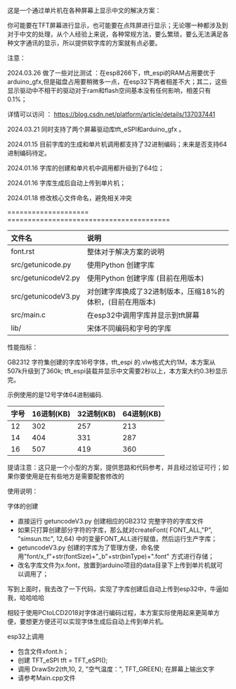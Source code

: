 这是一个通过单片机在各种屏幕上显示中文的解决方案：

你可能要在TFT屏幕进行显示，也可能要在点阵屏进行显示；无论哪一种都涉及到对于中文的处理，从个人经验上来说，各种常规方法，要么繁琐，要么无法满足各种文字通讯的显示，所以提供软字库的方案就有点必要。




注意：

2024.03.26 做了一些对比测试 ：在esp8266下，tft_espi的RAM占用要优于arduino_gfx,但是磁盘占用要稍微多一点，在esp32下两者相差不大；其二，这些显示驱动中不相干的驱动对于ram和flash空间基本没有任何影响，相差只有0.1%；

详情可以访问 ：  https://blog.csdn.net/platform/article/details/137037441
 
2024.03.21 同时支持了两个屏幕驱动库tft_eSPI和arduino_gfx 。

2024.01.15 目前字库的生成和单片机调用都支持了32进制编码；未来是否支持64进制编码待定。

2024.01.16 字库的创建和单片机中调用都升级到了64位；

2024.01.16 字库生成后自动上传到单片机；

2024.01.18 修改核心文件命名，避免相关冲突 



==================== ======================================== 


| 文件名                  | 说明  |    
|:------------------|:-----------------------------------------------------------------------|
| font.rst                | 整体对于解决方案的说明  |
| src/getunicode.py       | 使用Python 创建字库  |
| src/getunicodeV2.py       | 使用Python 创建字库 (目前在用版本) |
| src/getunicodeV3.py       | 对创建字库换成了32进制版本，压缩18%的体积，(目前在用版本)|
| src/main.c              | 在esp32中调用字库并显示到tft屏幕  |
| lib/        | 宋体不同编码和字号的字库  | 


性能指标：

GB2312 字符集创建的字库16号字体，tft_espi 的.vlw格式大约1M，本方案从507k升级到了360k; tft_espi装载并显示中文需要2秒以上，本方案大约0.3秒显示完。

示例使用的是12号字体64进制编码.





| 字号                  |   16进制(KB)   |    32进制(KB)       |   64进制(KB)   | 
|:------------------|:-------------|:------------|:---------------------|
| 12                    | 302        | 257  |   213     |
| 14                    | 404        | 331  |   287  |
| 16                    | 507        | 419  |   360  |


提请注意：这只是一个小型的方案，提供思路和代码参考，并且经过验证可行；如果你要使用是在有些地方是需要配套修改的

使用说明：

字体的创建
 
 - 直接运行 getuncodeV3.py 创建相应的GB2312 完整字符的字库文件
 - 如果只打算创建部分字符的字库，那么就对createFont( FONT_ALL,"P", "simsun.ttc", 12,64) 中的变量FONT_ALL进行赋值，然后运行生产字库；
 - getuncodeV3.py 创建的字库为了管理方便，命名使用"font/x_f"+str(fontSize)+"_b"+str(binType)+".font" 方式进行存储；
 - 改名字库文件为x.font，放置到arduino项目的data目录下上传到单片机就可以调用了；
 
 写到上面时，我去改了一下代码，实现了字库创建后自动上传到esp32中，牛逼如我，哈哈哈哈

 相较于使用PCtoLCD2018对字体进行编码过程，本方案实际使用起来更简单方便，要想更方便还可以实现字体生成后自动上传到单片机。

esp32上调用

 - 包含文件xfont.h；
 - 创建 TFT_eSPI tft = TFT_eSPI();
 - 调用 DrawStr2(tft,10, 2, "空气温度：", TFT_GREEN); 在屏幕上输出文字
 - 请参考Main.cpp文件


